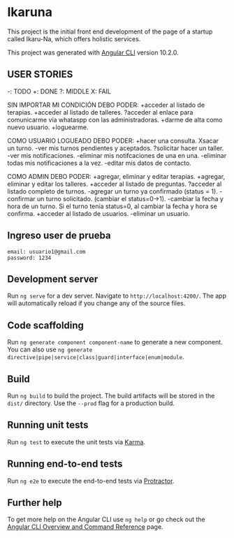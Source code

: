 # Ikaruna

This project is the initial front end development of the page of a startup called Ikaru-Na, which offers holistic services.


This project was generated with [Angular CLI](https://github.com/angular/angular-cli) version 10.2.0.

## USER STORIES
-: TODO     +: DONE     ?: MIDDLE       X: FAIL

SIN IMPORTAR MI CONDICIÓN DEBO PODER:
	+acceder al listado de terapias.
	+acceder al listado de talleres.
	?acceder al enlace para comunicarme vía whataspp con las administradoras.
	+darme de alta como nuevo usuario.
	+loguearme.

COMO USUARIO LOGUEADO DEBO PODER:
	+hacer una consulta.
	Xsacar un turno.
	-ver mis turnos pendientes y aceptados.
	?solicitar hacer un taller.
	-ver mis notificaciones.
	-eliminar mis notifcaciones de una en una.
	-eliminar todas mis notificaciones a la vez.
	-editar mis datos de contacto.
	
COMO ADMIN DEBO PODER:
	+agregar, eliminar y editar terapias.
	+agregar, eliminar y editar los talleres.
	+acceder al listado de preguntas.
	?acceder al listado completo de turnos.
	-agregar un turno ya confirmado (status = 1).
	-confirmar un turno solicitado. (cambiar el status=0->1).
	-cambiar la fecha y hora de un turno. Si el turno tenía status=0, al cambiar la fecha y hora se confirma.
	+acceder al listado de usuarios.
	-eliminar un usuario.

## Ingreso user de prueba

    email: usuario1@gmail.com
    password: 1234

## Development server

Run `ng serve` for a dev server. Navigate to `http://localhost:4200/`. The app will automatically reload if you change any of the source files.

## Code scaffolding

Run `ng generate component component-name` to generate a new component. You can also use `ng generate directive|pipe|service|class|guard|interface|enum|module`.

## Build

Run `ng build` to build the project. The build artifacts will be stored in the `dist/` directory. Use the `--prod` flag for a production build.

## Running unit tests

Run `ng test` to execute the unit tests via [Karma](https://karma-runner.github.io).

## Running end-to-end tests

Run `ng e2e` to execute the end-to-end tests via [Protractor](http://www.protractortest.org/).

## Further help

To get more help on the Angular CLI use `ng help` or go check out the [Angular CLI Overview and Command Reference](https://angular.io/cli) page.
